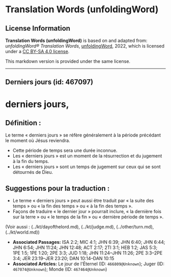 # Translation Words (unfoldingWord)

## License Information

**Translation Words (unfoldingWord)** is based on and adapted from: _unfoldingWord® Translation Words_, [unfoldingWord](https://unfoldingword.org/utw), 2022, which is licensed under a [CC BY-SA 4.0 license](https://creativecommons.org/licenses/by-sa/4.0/legalcode.en).

This markdown version is provided under the same license.



--------------------------------

## Derniers jours (id: 467097)

derniers jours,
===============

Définition :
------------

Le terme « derniers jours » se réfère généralement à la période précédant le moment où Jésus reviendra.

* Cette période de temps sera une durée inconnue.
* Les « derniers jours » est un moment de la résurrection et du jugement à la fin du temps.
* Les « derniers jours » sont un temps de jugement sur ceux qui se sont détournés de Dieu.

Suggestions pour la traduction :
--------------------------------

* Le terme « derniers jours » peut aussi être traduit par « la suite des temps » ou « la fin des temps » ou « à la fin des temps ».
* Façons de traduire « le dernier jour » pourrait inclure, « la dernière fois sur la terre » ou « le temps de la fin » ou « dernière période de temps ».

(Voir aussi : (../kt/dayofthelord.md), (../kt/judge.md), (../other/turn.md), (../kt/world.md))

* **Associated Passages:** ISA 2:2; MIC 4:1; JHN 6:39; JHN 6:40; JHN 6:44; JHN 6:54; JHN 11:24; JHN 12:48; ACT 2:17; 2TI 3:1; HEB 1:2; JAS 5:3; 1PE 1:5; 1PE 1:20; 2PE 3:3; JUD 1:18; JHN 11:24–JHN 11:26; 2PE 3:3–2PE 3:4; JER 23:19–JER 23:20; DAN 10:14–DAN 10:15
* **Associated Articles:** Le jour de l'Éternel (ID: `466809@Unknown`); Juger (ID: `467074@Unknown`); Monde (ID: `467464@Unknown`)

